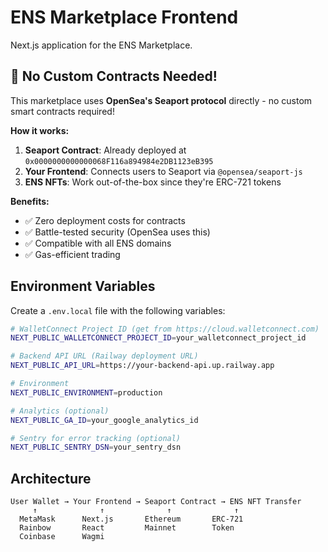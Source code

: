 # ENS Marketplace Frontend

Next.js application for the ENS Marketplace.

## 🚀 **No Custom Contracts Needed!**

This marketplace uses **OpenSea's Seaport protocol** directly - no custom smart contracts required!

**How it works:**
1. **Seaport Contract**: Already deployed at `0x0000000000000068F116a894984e2DB1123eB395`
2. **Your Frontend**: Connects users to Seaport via `@opensea/seaport-js`
3. **ENS NFTs**: Work out-of-the-box since they're ERC-721 tokens

**Benefits:**
- ✅ Zero deployment costs for contracts
- ✅ Battle-tested security (OpenSea uses this)
- ✅ Compatible with all ENS domains
- ✅ Gas-efficient trading

## Environment Variables

Create a `.env.local` file with the following variables:

```bash
# WalletConnect Project ID (get from https://cloud.walletconnect.com)
NEXT_PUBLIC_WALLETCONNECT_PROJECT_ID=your_walletconnect_project_id

# Backend API URL (Railway deployment URL)
NEXT_PUBLIC_API_URL=https://your-backend-api.up.railway.app

# Environment
NEXT_PUBLIC_ENVIRONMENT=production

# Analytics (optional)
NEXT_PUBLIC_GA_ID=your_google_analytics_id

# Sentry for error tracking (optional)
NEXT_PUBLIC_SENTRY_DSN=your_sentry_dsn
```

## Architecture

```
User Wallet → Your Frontend → Seaport Contract → ENS NFT Transfer
     ↑              ↑              ↑              ↑
  MetaMask      Next.js       Ethereum       ERC-721
  Rainbow       React         Mainnet        Token
  Coinbase      Wagmi
```
